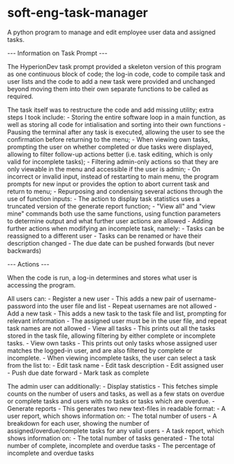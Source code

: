 # soft-eng-task-manager
A python program to manage and edit employee user data and assigned tasks.

--- Information on Task Prompt ---

The HyperionDev task prompt provided a skeleton version of this program as one continuous block of code; the log-in code, code to compile task and user lists and the code to add a new task were provided and unchanged beyond moving them into their own separate functions to be called as required.

The task itself was to restructure the code and add missing utility; extra steps I took include:
    - Storing the entire software loop in a main function, as well as storing all code for intialisation and sorting into their own functions
    - Pausing the terminal after any task is executed, allowing the user to see the confirmation before returning to the menu;
    - When viewing own tasks, prompting the user on whether completed or due tasks were displayed, allowing to filter follow-up actions better (i.e. task editing, which is only valid for incomplete tasks);
    - Filtering admin-only actions so that they are only viewable in the menu and accessible if the user is admin;
    - On incorrect or invalid input, instead of restarting to main menu, the program prompts for new input or provides the option to abort current task and return to menu;
    - Repurposing and condensing several actions through the use of function inputs:
        - The action to display task statistics uses a truncated version of the generate report function;
        - "View all" and "view mine" commands both use the same functions, using function parameters to determine output and what further user actions are allowed
    - Adding further actions when modifying an incomplete task, namely:
        - Tasks can be reassigned to a different user
        - Tasks can be renamed or have their description changed
        - The due date can be pushed forwards (but never backwards)

--- Actions ---

When the code is run, a log-in determines and stores what user is accessing the program.

All users can:
    - Register a new user
        - This adds a new pair of username-password into the user file and list
        - Repeat usernames are not allowed
    - Add a new task
        - This adds a new task to the task file and list, prompting for relevant information
        - The assigned user must be in the user file, and repeat task names are not allowed
    - View all tasks
        - This prints out all the tasks stored in the task file, allowing filtering by either complete or incomplete tasks.
    - View own tasks 
        - This prints out only tasks whose assigned user matches the logged-in user, and are also filtered by complete or incomplete.
        - When viewing incomplete tasks, the user can select a task from the list to:
            - Edit task name
            - Edit task description
            - Edit assigned user
            - Push due date forward
            - Mark task as complete

The admin user can additionally:
    - Display statistics
        - This fetches simple counts on the number of users and tasks, as well as a few stats on overdue or complete tasks and users with no tasks or tasks which are overdue.
    - Generate reports
        - This generates two new text-files in readable format:
            - A user report, which shows information on:
                - The total number of users
                - A breakdown for each user, showing the number of assigned/overdue/complete tasks for any valid users
            - A task report, which shows information on:
                - The total number of tasks generated
                - The total number of complete, incomplete and overdue tasks
                - The percentage of incomplete and overdue tasks